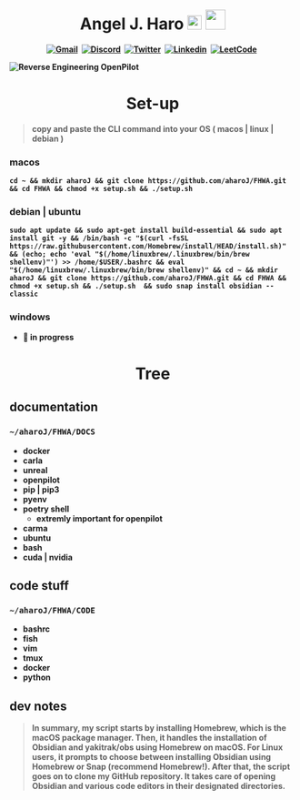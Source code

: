 <h1 align="center"><b> Angel J. Haro
<img src="https://docs.google.com/uc?export=download&id=1JqFc6WL-cTtJBQgW9tusQAZhQ3H9hGae" alt="" height="25" >
<img src="https://docs.google.com/uc?export=download&id=1HsBpakQVutfOmxBcPbGpKdo_oGEoKJZT" alt="" height="35" >
</h1>

<!-- START  -->
<div align="center">
<a href="https://aharoj.io"><img src="https://img.shields.io/badge/website-000000?style=for-the-badge&logo=Portfolio&logoColor=white" alt="Gmail" /></a>&nbsp;
<a href="https://discord.gg/HDDQ6pUMHt"><img src="https://img.shields.io/badge/Discord-7289DA?style=for-the-badge&logo=discord&logoColor=white" alt="Discord" /></a>&nbsp;
<a href="https://twitter.com/aharoJ"><img src="https://img.shields.io/badge/Twitter-1DA1F2?style=for-the-badge&logo=twitter&logoColor=white" alt="Twitter" /></a>&nbsp;
<a href="https://www.linkedin.com/in/aharoJ/"><img src="https://img.shields.io/badge/LinkedIn-0077B5?style=for-the-badge&logo=linkedin&logoColor=white" alt="Linkedin" /></a>&nbsp;
<a href="https://leetcode.com/aharoJ/"><img src="https://img.shields.io/badge/-LeetCode-FFA116?style=for-the-badge&logo=LeetCode&logoColor=black" alt="LeetCode" /></a>&nbsp;
<br/>
</div>  
<!-- END -->

![Reverse Engineering OpenPilot](<z/aharo 2023-07-31 at 2.34.10 AM.png>)

<h1 align="center"> <b> Set-up </b> </h1>

> copy and paste the CLI command into your OS ( macos | linux | debian )

### macos

```
cd ~ && mkdir aharoJ && git clone https://github.com/aharoJ/FHWA.git && cd FHWA && chmod +x setup.sh && ./setup.sh 
```

### debian | ubuntu

```
sudo apt update && sudo apt-get install build-essential && sudo apt install git -y && /bin/bash -c "$(curl -fsSL https://raw.githubusercontent.com/Homebrew/install/HEAD/install.sh)" && (echo; echo 'eval "$(/home/linuxbrew/.linuxbrew/bin/brew shellenv)"') >> /home/$USER/.bashrc && eval "$(/home/linuxbrew/.linuxbrew/bin/brew shellenv)" && cd ~ && mkdir aharoJ && git clone https://github.com/aharoJ/FHWA.git && cd FHWA && chmod +x setup.sh && ./setup.sh  && sudo snap install obsidian --classic
```

### windows

- 🤢 in progress

<h1 align="center"> <b> Tree </b> </h1>

## documentation

### `~/aharoJ/FHWA/DOCS`

- docker
- carla
- unreal
- openpilot
- pip | pip3
- pyenv
- poetry shell
  - extremly important for openpilot
- carma
- ubuntu
- bash
- cuda | nvidia

## code stuff

### `~/aharoJ/FHWA/CODE`

- bashrc
- fish
- vim
- tmux
- docker
- python

## dev notes

> In summary, my script starts by installing Homebrew, which is the macOS package manager. Then, it handles the installation of Obsidian and yakitrak/obs using Homebrew on macOS. For Linux users, it prompts to choose between installing Obsidian using Homebrew or Snap (recommend Homebrew!). After that, the script goes on to clone my GitHub repository. It takes care of opening Obsidian and various code editors in their designated directories.
